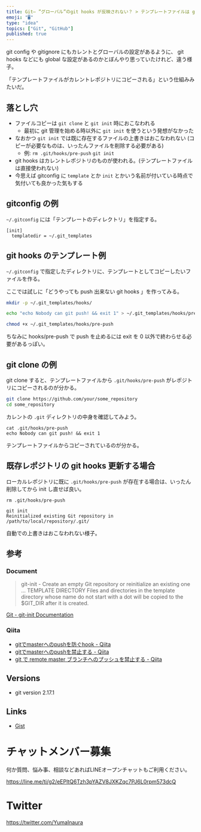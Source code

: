 ```yaml
---
title: Git— ”グローバル”のgit hooks が反映されない？ > テンプレートファイルは git init / git clone 時にコ
emoji: "🖥"
type: "idea"
topics: ["Git", "GitHub"]
published: true
---
```


git config や gitignore にもカレントとグローバルの設定があるように、
git hooks などにも global な設定があるのかとぼんやり思っていたけれど、違う様子。

「テンプレートファイルがカレントレポジトリにコピーされる」という仕組みみたいだ。

## 落とし穴

- ファイルコピーは `git clone` と `git init` 時におこなわれる
  - 最初に git 管理を始める時以外に `git init` を使うという発想がなかった
- なおかつ `git init` では既に存在するファイルの上書きはおこなわれない (コピーが必要なものは、いったんファイルを削除する必要がある)
  - 例: `rm .git/hooks/pre-push`  `git init`
- git hooks はカレントレポジトリのものが使われる。(テンプレートファイルは直接使われない)
- 今思えば gitconfig に `template` とか `init` とかいう名前が付いている時点で気付いても良かった気もする


## gitconfig の例

`~/.gitconfig` には「テンプレートのディレクトリ」を指定する。

```
[init]
  templatedir = ~/.git_templates
```

## git hooks のテンプレート例

`~/.gitconfig` で指定したディレクトリに、テンプレートとしてコピーしたいファイルを作る。

ここでは試しに「どうやっても push 出来ない git hooks 」を作ってみる。

```sh
mkdir -p ~/.git_templates/hooks/

echo "echo Nobody can git push! && exit 1" > ~/.git_templates/hooks/pre-push

chmod +x ~/.git_templates/hooks/pre-push
```

ちなみに hooks/pre-push で push を止めるには exit を 0 以外で終わらせる必要があるっぽい。

## git clone の例

git clone すると、テンプレートファイルから `.git/hooks/pre-push` がレポジトリにコピーされるのが分かる。

```sh
git clone https://github.com/your/some_repository
cd some_repository
```

カレントの `.git` ディレクトリの中身を確認してみよう。

```
cat .git/hooks/pre-push
echo Nobody can git push! && exit 1
```

テンプレートファイルからコピーされているのが分かる。

## 既存レポジトリの git hooks 更新する場合

ローカルレポジトリに既に `.git/hooks/pre-push` が存在する場合は、いったん削除してから init し直せば良い。

```
rm .git/hooks/pre-push
```

```
git init
Reinitialized existing Git repository in /path/to/local/repository/.git/
```

自動での上書きはおこなわれない様子。

## 参考

### Document

>git-init - Create an empty Git repository or reinitialize an existing one
>...
>TEMPLATE DIRECTORY
>Files and directories in the template directory whose name do not start with a dot will be copied to the $GIT_DIR after it is created.

[Git - git-init Documentation](https://git-scm.com/docs/git-init)

### Qiita

- [gitでmasterへのpushを防ぐhook - Qiita](https://qiita.com/tmsanrinsha/items/e7f4d4b3ce615e32997a)
- [gitでmasterへのpushを禁止する - Qiita](https://qiita.com/ryoichi-u/items/7b20f9af6fc247a3fa99)
- [git で remote master ブランチへのプッシュを禁止する - Qiita](https://qiita.com/january108/items/05ab9e2f1d713f6efae3)

## Versions

- git version 2.17.1

## Links

- [Gist](https://gist.github.com/YumaInaura/8b482ee687832f7515f2a48db1c55130)








<!-- Update From Qiita API -->

# チャットメンバー募集


何か質問、悩み事、相談などあればLINEオープンチャットもご利用ください。

https://line.me/ti/g2/eEPltQ6Tzh3pYAZV8JXKZqc7PJ6L0rpm573dcQ





# Twitter


https://twitter.com/YumaInaura


<!-- Update From Qiita API -->


